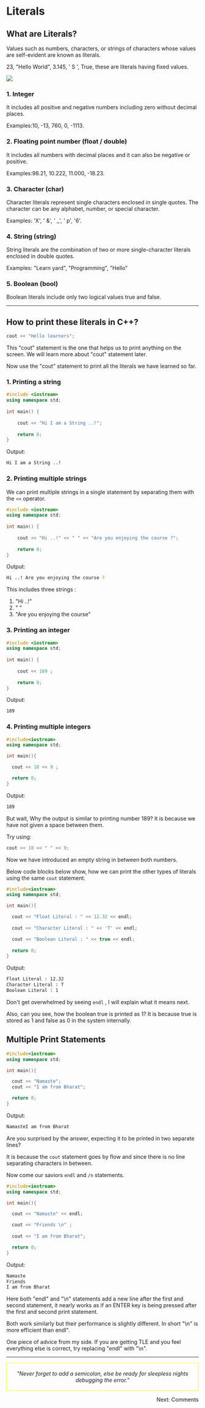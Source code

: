 # Literals
##  What are Literals?
<p>Values such as numbers, characters, or strings of characters whose values are self-evident are known as literals.</p>

<p> 23, "Hello World", 3.145, ' S ', True, these are literals having fixed values.</p>

<img align="center" src="https://read.learnyard.com/content/images/2023/10/FigJam-basics--1-.png"/>

### 1. Integer
It includes all positive and negative numbers including zero without decimal places.

Examples:10, -13, 760, 0, -1113.

### 2. Floating point number (float / double) 
It includes all numbers with decimal places and it can also be negative or positive.

Examples:98.21, 10.222, 11.000, -18.23.
### 3. Character (char)
Character literals represent single characters enclosed in single quotes. The character can be any alphabet, number, or special character.

Examples: 'X', ' &', ' _', ' p', '6'.

### 4. String (string)
String literals are the combination of two or more single-character literals enclosed in double quotes.

Examples: "Learn yard", "Programming", "Hello"

### 5. Boolean (bool)
Boolean literals include only two logical values true and false.

<hr/>

## How to print these literals in C++?
```cpp
cout << "Hello learners"; 
```
This "cout" statement is the one that helps us to print anything on the screen. We will learn more about "cout" statement later.

Now use the "cout" statement to print all the literals we have learned so far.

### 1. Printing a string
```c++
#include <iostream>
using namespace std;
 
int main() {
 
    cout << "Hi I am a String ..!";
 
    return 0;
}
```

Output:
``` bash
Hi I am a String ..!
```

### 2. Printing multiple strings
We can print multiple strings in a single statement by separating them with the `<<` operator.

```C++
#include <iostream>
using namespace std;
 
int main() {
 
    cout << "Hi ..!" << " " << "Are you enjoying the course ?";
 
    return 0;
}
```

Output:
```bash
Hi ..! Are you enjoying the course ?
```

This includes three strings :

1. "Hi ..!"
2. " "
3. "Are you enjoying the course"

### 3. Printing an integer
```cpp
#include <iostream>
using namespace std;
 
int main() {
 
    cout << 189 ;
 
    return 0;
}
```

Output:
```bash
189
```

### 4. Printing multiple integers
```cpp
#include<iostream>
using namespace std;

int main(){

  cout << 18 << 9 ;

  return 0;
}
```
Output:

```bash
189
```
But wait, Why the output is similar to printing number 189? It is because we have not given a space between them.

Try using:
```cpp
cout << 18 << " " << 9;
```
Now we have introduced an empty string in between both numbers.

Below code blocks below show, how we can print the other types of literals using the same `cout` statement.

``` cpp
#include<iostream>
using namespace std;

int main(){

  cout << "Float Literal : " << 12.32 << endl;
  
  cout << "Character Literal : " << 'T' << endl;

  cout << "Boolean Literal : " << true << endl;
  
  return 0;
}
```
Output:
```bash
Float Literal : 12.32
Character Literal : T
Boolean Literal : 1
```

Don't get overwhelmed by seeing `endl` , I will explain what it means next.

Also, can you see, how the boolean true is printed as 1? It is because true is stored as 1 and false as 0 in the system internally.

## Multiple Print Statements
``` cpp
#include<iostream>
using namespace std;

int main(){

  cout << "Namaste";
  cout << "I am from Bharat";

  return 0;
}
```

Output:
```bash
NamasteI am from Bharat
```

Are you surprised by the answer, expecting it to be printed in two separate lines?

It is because the `cout` statement goes by flow and since there is no line separating characters in between.

Now come our saviors `endl` and `/n` statements.

``` cpp
#include<iostream>
using namespace std;

int main(){

  cout << "Namaste" << endl;

  cout << "Friends \n" ;
  
  cout << "I am from Bharat";

  return 0;
}
```
Output:
``` bash
Namaste 
Friends
I am from Bharat
```

Here both "endl" and "\n" statements add a new line after the first and second statement, it nearly works as if an ENTER key is being pressed after the first and second print statement.

Both work similarly but their performance is slightly different. In short "\n" is more efficient than endl".

One piece of advice from my side. If you are getting TLE and you feel everything else is correct, try replacing "endl" with "\n".

<hr/>
<div align="center" style="border:1px solid yellow; padding: 5px 10px;">
    <p><i>"Never forget to add a semicolon, else be ready for sleepless nights debugging the error." </i></p>
</div>
<div align="right" >
    
<a style="text-decoration:none;" href="../Comments/">Next: Comments</a>
</div>